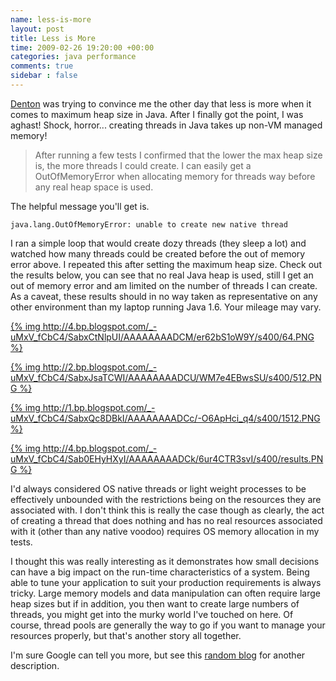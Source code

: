 ```yaml
---
name: less-is-more
layout: post
title: Less is More
time: 2009-02-26 19:20:00 +00:00
categories: java performance
comments: true
sidebar : false
---
```


[Denton](https://twitter.com/#!/tarkaTheRotter) was trying to
convince me the other day that less is more when it comes to maximum heap size in Java. After I finally got the point, I was aghast! Shock, horror... creating threads in Java takes up non-VM managed memory!

> After running a few tests I confirmed that the lower the max heap size is,
the more threads I could create. I can easily get a OutOfMemoryError when
allocating memory for threads way before any real heap space is used.

The helpful message you'll get is.

  

    java.lang.OutOfMemoryError: unable to create new native thread

  

I ran a simple loop that would create dozy threads (they sleep a lot) and
watched how many threads could be created before the out of memory error
above. I repeated this after setting the maximum heap size. Check out the
results below, you can see that no real Java heap is used, still I get an out
of memory error and am limited on the number of threads I can create. As a
caveat, these results should in no way taken as representative on any other
environment than my laptop running Java 1.6. Your mileage may vary.

  

[{% img http://4.bp.blogspot.com/_-uMxV_fCbC4/SabxCtNlpUI/AAAAAAAADCM/er62bS1oW9Y/s400/64.PNG %}](http://4.bp.blogspot.com/_-uMxV_fCbC4/SabxCtNlpUI/AAAAAAAADCM/er62bS1oW9Y/s1600-h/64.PNG)

[{% img http://2.bp.blogspot.com/_-uMxV_fCbC4/SabxJsaTCWI/AAAAAAAADCU/WM7e4EBwsSU/s400/512.PNG %}](http://2.bp.blogspot.com/_-uMxV_fCbC4/SabxJsaTCWI/AAAAAAAADCU/WM7e4EBwsSU/s1600-h/512.PNG)

[{% img http://1.bp.blogspot.com/_-uMxV_fCbC4/SabxQc8DBkI/AAAAAAAADCc/-O6ApHci_q4/s400/1512.PNG %}](http://1.bp.blogspot.com/_-uMxV_fCbC4/SabxQc8DBkI/AAAAAAAADCc/-O6ApHci_q4/s1600-h/1512.PNG)

[{% img http://4.bp.blogspot.com/_-uMxV_fCbC4/Sab0EHyHXyI/AAAAAAAADCk/6ur4CTR3svI/s400/results.PNG %}](http://4.bp.blogspot.com/_-uMxV_fCbC4/Sab0EHyHXyI/AAAAAAAADCk/6ur4CTR3svI/s1600-h/results.PNG)


I'd always considered OS native threads or light weight processes to be
effectively unbounded with the restrictions being on the resources they are
associated with. I don't think this is really the case though as clearly, the
act of creating a thread that does nothing and has no real resources
associated with it (other than any native voodoo) requires OS memory
allocation in my tests.


I thought this was really interesting as it demonstrates how small decisions
can have a big impact on the run-time characteristics of a system. Being able
to tune your application to suit your production requirements is always
tricky. Large memory models and data manipulation can often require large heap
sizes but if in addition, you then want to create large numbers of threads,
you might get into the murky world I've touched on here. Of course, thread
pools are generally the way to go if you want to manage your resources
properly, but that's another story all together.

  
I'm sure Google can tell you more, but see this [random blog](http://www.egilh.com/blog/archive/2006/06/09/2811.aspx) for another
description.




